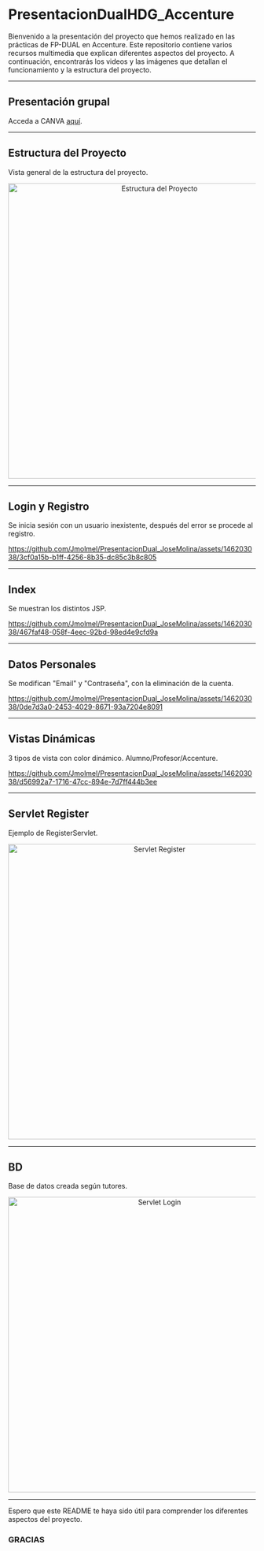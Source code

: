 # PresentacionDualHDG_Accenture

Bienvenido a la presentación del proyecto que hemos realizado en las prácticas de FP-DUAL en Accenture. Este repositorio contiene varios recursos multimedia que explican diferentes aspectos del proyecto. A continuación, encontrarás los videos y las imágenes que detallan el funcionamiento y la estructura del proyecto.

---

## Presentación grupal

Acceda a CANVA [aquí](https://www.canva.com/design/DAGGN6EK2kc/HYAimlMYs5RSJxU7h1lwqw/view?utm_content=DAGGN6EK2kc&utm_campaign=designshare&utm_medium=link&utm_source=editor).



---

## Estructura del Proyecto

Vista general de la estructura del proyecto.


<p align="center">
  <img src="https://github.com/Jmolmel/PresentacionDual_JoseMolina/blob/main/estructura.png" alt="Estructura del Proyecto" width="600">
</p>

---

## Login y Registro

Se inicia sesión con un usuario inexistente, después del error se procede al registro.


https://github.com/Jmolmel/PresentacionDual_JoseMolina/assets/146203038/3cf0a15b-b1ff-4256-8b35-dc85c3b8c805



---
## Index

Se muestran los distintos JSP.





https://github.com/Jmolmel/PresentacionDual_JoseMolina/assets/146203038/467faf48-058f-4eec-92bd-98ed4e9cfd9a






---

## Datos Personales

Se modifican "Email" y "Contraseña", con la eliminación de la cuenta.



https://github.com/Jmolmel/PresentacionDual_JoseMolina/assets/146203038/0de7d3a0-2453-4029-8671-93a7204e8091




---

## Vistas Dinámicas

3 tipos de vista con color dinámico. Alumno/Profesor/Accenture.



https://github.com/Jmolmel/PresentacionDual_JoseMolina/assets/146203038/d56992a7-1716-47cc-894e-7d7ff444b3ee



---

## Servlet Register

Ejemplo de RegisterServlet.

<p align="center">
  <img src="https://github.com/Jmolmel/PresentacionDual_JoseMolina/blob/main/RegisterServlet.jpeg" alt="Servlet Register" width="600">
</p>


---

## BD

Base de datos creada según tutores.

<p align="center">
  <img src="https://github.com/Jmolmel/PresentacionDualHDG_Accenture/blob/main/portal_bd.png" alt="Servlet Login" width="600">
</p>

---

Espero que este README te haya sido útil para comprender los diferentes aspectos del proyecto.

### GRACIAS
